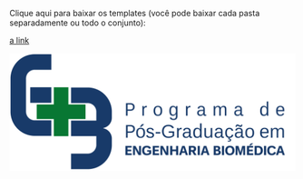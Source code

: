 Clique aqui para baixar os templates (você pode baixar cada pasta separadamente ou todo o conjunto):

[a link](github.com/ppgeb/ppgeb_templates)


![Screenshot](versao_em_portugues_latex/figuras/ppgeb.png)
